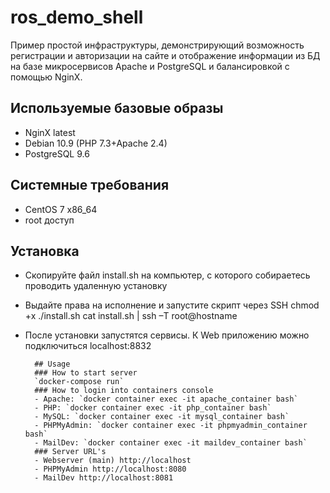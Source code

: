 # ros_demo_shell
Пример простой инфраструктуры, демонстрирующий возможность регистрации и авторизации на сайте и отображение информации из БД на базе микросервисов Apache и PostgreSQL   и балансировкой с помощью NginX.

## Используемые базовые образы
- NginX latest
- Debian 10.9 (PHP 7.3+Apache 2.4)
- PostgreSQL 9.6

## Системные требования
- CentOS 7 x86_64
- root доступ
## Установка
- Скопируйте файл install.sh на компьютер, с которого собираетесь проводить удаленную установку
- Выдайте права на исполнение и запустите скрипт через SSH
   chmod +x ./install.sh
   cat install.sh  | ssh –T root@hostname
- После установки запустятся сервисы. К Web приложению можно подключиться localhost:8832
        
        ## Usage
        ### How to start server
        `docker-compose run`
        ### How to login into containers console
        - Apache: `docker container exec -it apache_container bash`
        - PHP: `docker container exec -it php_container bash`
        - MySQL: `docker container exec -it mysql_container bash`
        - PHPMyAdmin: `docker container exec -it phpmyadmin_container bash`
        - MailDev: `docker container exec -it maildev_container bash`
        ### Server URL's
        - Webserver (main) http://localhost
        - PHPMyAdmin http://localhost:8080
        - MailDev http://localhost:8081
        
        
